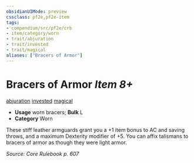 ```yaml
---
obsidianUIMode: preview
cssclass: pf2e,pf2e-item
tags:
- compendium/src/pf2e/crb
- item/category/worn
- trait/abjuration
- trait/invested
- trait/magical
aliases: ["Bracers of Armor"]
---
```

# Bracers of Armor *Item 8+*  
[abjuration](../../../rules/traits/abjuration.md)  [invested](../../../rules/traits/invested.md)  [magical](../../../rules/traits/magical.md)  

- **Usage** worn bracers; **Bulk** L
- **Category** Worn

These stiff leather armguards grant you a +1 item bonus to AC and saving throws, and a maximum Dexterity modifier of +5. You can affix talismans to bracers of armor as though they were light armor.

*Source: Core Rulebook p. 607*